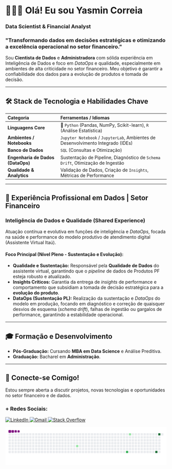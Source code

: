 # 👩🏽‍💻 Olá! Eu sou Yasmin Correia
### Data Scientist & Financial Analyst

### **"Transformando dados em decisões estratégicas e otimizando a excelência operacional no setor financeiro."**

Sou **Cientista de Dados** e **Administradora** com sólida experiência em Inteligência de Dados e foco em *DataOps* e qualidade, especialmente em ambientes de alta criticidade no setor financeiro. Meu objetivo é garantir a confiabilidade dos dados para a evolução de produtos e tomada de decisão.

---

## 🛠️ Stack de Tecnologia e Habilidades Chave

| Categoria | Ferramentas / Idiomas |
| :--- | :--- |
| **Linguagens Core** | 🐍 `Python` (Pandas, NumPy, Scikit-learn), `R` (Análise Estatística) |
| **Ambientes / Notebooks** | `Jupyter Notebook` / `JupyterLab`, Ambientes de Desenvolvimento Integrado (IDEs) |
| **Banco de Dados** | `SQL` (Consultas e Otimização) |
| **Engenharia de Dados (DataOps)** | Sustentação de Pipeline, Diagnóstico de `Schema Drift`, Otimização de Ingestão |
| **Qualidade & Analytics** | Validação de Dados, Criação de `Insights`, Métricas de Performance |

---

## 💼 Experiência Profissional em Dados | Setor Financeiro

### **Inteligência de Dados e Qualidade (Shared Experience)**

Atuação contínua e evolutiva em funções de inteligência e *DataOps*, focada na saúde e performance do modelo produtivo de atendimento digital (Assistente Virtual Itaú).

#### **Foco Principal (Nível Pleno - Sustentação e Evolução):**

* **Qualidade e Sustentação:** Responsável pela **Qualidade de Dados** do assistente virtual, garantindo que o *pipeline* de dados de Produtos PF esteja robusto e atualizado.
* **Insights Críticos:** Garantia da entrega de *insights* de performance e comportamento que subsidiam a tomada de decisão estratégica para a **evolução do produto**.
* **DataOps (Sustentação PL):** Realização da sustentação e *DataOps* do modelo em produção, focando em diagnóstico e correção de quaisquer desvios de esquema (*schema drift*), falhas de ingestão ou gargalos de performance, garantindo a estabilidade operacional.

---

## 🎓 Formação e Desenvolvimento

* **Pós-Graduação:** Cursando **MBA em Data Science** e Análise Preditiva.
* **Graduação:** Bacharel em **Administração**.

---

## 🔗 Conecte-se Comigo!

Estou sempre aberta a discutir projetos, novas tecnologias e oportunidades no setor financeiro e de dados.

### **+ Redes Sociais:**
<p align="left">
  <a href="https://www.linkedin.com/in/yasmincorreiasilva/" target="_blank">
    <img src="https://img.shields.io/badge/-LinkedIn-%230077B5?style=for-the-badge&logo=linkedin&logoColor=white" alt="LinkedIn">
  </a>
  <a href = "mailto:yasmincorreiasilva14@gmail.com">
    <img src="https://img.shields.io/badge/-Gmail-%23333?style=for-the-badge&logo=gmail&logoColor=white" alt="Gmail">
  </a>
  <a href = "https://stackoverflow.com/users/16921776/yasmin-correia-da-silva" target="_blank">
    <img src="https://img.shields.io/badge/Stack_Overflow-FE7A16?style=for-the-badge&logo=stack-overflow&logoColor=white" alt="Stack Overflow">
  </a>
</p>

  ![snake gif](https://github.com/yasmcor/yasmcor/blob/output/github-contribution-grid-snake.gif)

</div>
